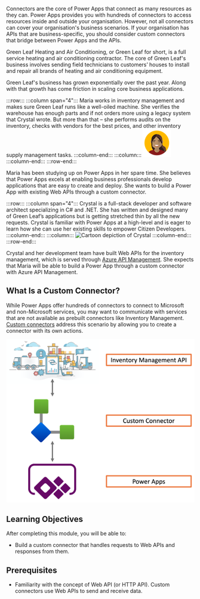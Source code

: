 Connectors are the core of Power Apps that connect as many resources as they can. Power Apps provides you with hundreds of connectors to access resources inside and outside your organisation. However, not all connectors can cover your organisation's business scenarios. If your organisation has APIs that are business-specific, you should consider custom connectors that bridge between Power Apps and the APIs.

Green Leaf Heating and Air Conditioning, or Green Leaf for short, is a full service heating and air conditioning contractor. The core of Green Leaf's business involves sending field technicians to customers’ houses to install and repair all brands of heating and air conditioning equipment.

Green Leaf's business has grown exponentially over the past year. Along with that growth has come friction in scaling core business applications.

:::row:::
  :::column span="4":::
    Maria works in inventory management and makes sure Green Leaf runs like a well-oiled machine. She verifies the warehouse has enough parts and if not orders more using a legacy system that Crystal wrote. But more than that – she performs audits on the inventory, checks with vendors for the best prices, and other inventory supply management tasks.
  :::column-end:::
  :::column:::
    ![Cartoon depiction of Maria](../../shared/media/maria.png)
  :::column-end:::
:::row-end:::

Maria has been studying up on Power Apps in her spare time. She believes that Power Apps excels at enabling business professionals develop applications that are easy to create and deploy. She wants to build a Power App with existing Web APIs through a custom connector.

:::row:::
  :::column span="4":::
    Crystal is a full-stack developer and software architect specializing in C# and .NET. She has written and designed many of Green Leaf’s applications but is getting stretched thin by all the new requests. Crystal is familiar with Power Apps at a high-level and is eager to learn how she can use her existing skills to empower Citizen Developers.
  :::column-end:::
  :::column:::
    ![Cartoon depiction of Crystal](../../shared/media/crystal.png)
  :::column-end:::
:::row-end:::


Crystal and her development team have built Web APIs for the inventory management, which is served through [Azure API Management][az apim]. She expects that Maria will be able to build a Power App through a custom connector with Azure API Management.


## What Is a Custom Connector? ##

While Power Apps offer hundreds of connectors to connect to Microsoft and non-Microsoft services, you may want to communicate with services that are not available as prebuilt connectors like Inventory Management. [Custom connectors][az cuscon] address this scenario by allowing you to create a connector with its own actions.

![Custom Connector Overview][image-01]


## Learning Objectives ##

After completing this module, you will be able to:

* Build a custom connector that handles requests to Web APIs and responses from them.


## Prerequisites ##

* Familiarity with the concept of Web API (or HTTP API). Custom connectors use Web APIs to send and receive data.


[image-01]: ../media/1-introduction-01.png

[az apim]: https://docs.microsoft.com/azure/api-management/api-management-key-concepts
[az cuscon]: https://docs.microsoft.com/connectors/custom-connectors/
